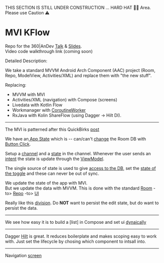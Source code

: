 THIS SECTION IS STILL UNDER CONSTRUCTION ... HARD HAT 👷‍♀️ Area. Please use Caution ⚠️
# MVI KFlow
Repo for the 360|AnDev [Talk](https://360andev.com/sessions/composing-magic-with-jetpack-compose/) & 
[Slides](https://docs.google.com/presentation/d/105QxLVF57nKV5Q1Yaw5Zyk7on5E-Q3Ewid6U-5M8I00/edit?usp=sharing).     
Video code walkthrough link (coming soon)   

Detailed Description:

We take a standard MVVM Android Arch Component (AAC) project (Room, Repo, ModelView, Activities/XML) and replace them with "the new stuff".

Replacing:
* MVVM with MVI
* Activities/XML (navigation) with Compose (screens)
* Livedata with Kotlin Flow
* Workmanager with [CoroutineWorker](https://developer.android.com/topic/libraries/architecture/workmanager/advanced/coroutineworker)
* RxJava with Kolin ShareFlow (using Dagger -> Hilt DI).

---

The MVI is patterned after this QuickBirks [post](https://quickbirdstudios.com/blog/android-mvi-kotlin-coroutines-flow/)

We have an[ App State](https://github.com/ashrafi/MVIFlow/blob/master/app/src/main/java/com/zoewave/myapplication/model/AppState.kt#L15) which is -- can/can't [change](https://github.com/ashrafi/MVIFlow/blob/master/app/src/main/java/com/zoewave/myapplication/model/AppState.kt#L43) the Room DB with [Button Click](https://github.com/ashrafi/MVIFlow/blob/master/app/src/main/java/com/zoewave/myapplication/ui/AddWordComposeUI.kt#L119).

Setup a [channel](https://github.com/ashrafi/MVIFlow/blob/master/app/src/main/java/com/zoewave/myapplication/model/AppState.kt#L31) 
and a [state](https://github.com/ashrafi/MVIFlow/blob/master/app/src/main/java/com/zoewave/myapplication/model/AppState.kt#L39)
in the channel.  Whenever the user sends an [intent](https://github.com/ashrafi/MVIFlow/blob/master/app/src/main/java/com/zoewave/myapplication/model/VMAction.kt#L21)
the state is update through the [ViewModel](https://github.com/ashrafi/MVIFlow/blob/master/app/src/main/java/com/zoewave/myapplication/model/WordViewModel.kt).

The single source of state is used to give [access to the DB](https://github.com/ashrafi/MVIFlow/blob/master/app/src/main/java/com/zoewave/myapplication/ui/AddWordComposeUI.kt#L119), set the [state of the toggle](https://github.com/ashrafi/MVIFlow/blob/master/app/src/main/java/com/zoewave/myapplication/ui/MainComposeUI.kt#L110) and these can never be out of sync.

We update the state of the app with MVI.    
But we update the data with MVVM. This is done with the standard [Room](https://github.com/ashrafi/MVIFlow/tree/master/app/src/main/java/com/zoewave/myapplication/room) -to> [Repo](https://github.com/ashrafi/MVIFlow/blob/master/app/src/main/java/com/zoewave/myapplication/model/WordRepo.kt) -to> [UI](https://github.com/ashrafi/MVIFlow/blob/master/app/src/main/java/com/zoewave/myapplication/ui/MainComposeUI.kt#L29)


Really like this [division](https://github.com/ashrafi/MVIFlow/blob/master/app/src/main/java/com/zoewave/myapplication/model/VMAction.kt#L13). Do <B>NOT</B> want to persist the edit state, but do want to persist the data.

--- 
We see how easy it is to build a [list] in Compose and set ui [dynaically](https://github.com/ashrafi/MVIFlow/blob/master/app/src/main/java/com/zoewave/myapplication/ui/MainComposeUI.kt#L91) 

---
Dagger [Hilt](https://github.com/ashrafi/MVIFlow/tree/master/app/src/main/java/com/zoewave/myapplication/di) is great. It reduces boilerplate and makes scoping easy to work with.  Just set the lifecycle by chosing which component to intsall into.

---
Navigation [screen](https://github.com/ashrafi/MVIFlow/blob/master/app/src/main/java/com/zoewave/myapplication/model/AppState.kt#L59)




